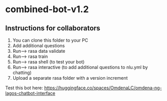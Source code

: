# combined-bot-v1.2

## Instructions for collaborators

  1. You can clone this folder to your PC
  2. Add additional questions
  3. Run--> rasa data validate
  4. Run--> rasa train
  5. Run--> rasa shell (to test your bot)
  6. Run--> rasa interactive (to add additional questions to nlu.yml by chatting)
  7. Upload a separate rasa folder with a version increment

Test this bot here: https://huggingface.co/spaces/OmdenaLC/omdena-ng-lagos-chatbot-interface
